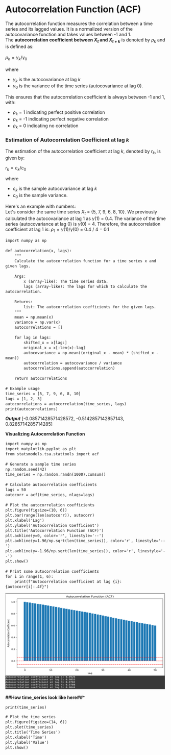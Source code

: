 # Autocorrelation Function (ACF)
The autocorrelation function measures the correlation between a time series and its lagged values. It is a normalized version of the autocovariance function and takes values between -1 and 1.
<br /> 
The **autocorrelation coefficient between $X_t$ and $X_{t+k}$** is denoted by $ρ_k$ and is defined as:<br /> 
<br /> 
$ρ_k = γ_k / γ_0$
<br /> 
<br /> 
where <br /> 
- $γ_k$ is the autocovariance at lag $k$
- $γ_0$ is the variance of the time series (autocovariance at lag $0$).

This ensures that the autocorrelation coefficient is always between -1 and 1, with:
- $ρ_k$ = 1 indicating perfect positive correlation
- $ρ_k$ = -1 indicating perfect negative correlation
- $ρ_k$ = 0 indicating no correlation <br />

### Estimation of Autocorrelation Coefficient at lag $k$
The estimation of the autocorrelation coefficient at lag $k$, denoted by $r_k$, is given by:<br />

$r_k = c_k / c_0$

where
- $c_k$ is the sample autocovariance at lag $k$
- $c_0$ is the sample variance.<br />

Here's an example with numbers: <br />
Let's consider the same time series $X_t$ = {5, 7, 9, 6, 8, 10}.
We previously calculated the autocovariance at lag $1$ as $γ$(1) = 0.4.
The variance of the time series (autocovariance at lag 0) is $γ$(0) = 4.
Therefore, the autocorrelation coefficient at lag 1 is:
$ρ_1 = γ(1) / γ(0)$ = 0.4 / 4 = 0.1

```
import numpy as np

def autocorrelation(x, lags):
    """
    Calculate the autocorrelation function for a time series x and given lags.
    
    Args:
        x (array-like): The time series data.
        lags (array-like): The lags for which to calculate the autocorrelation.
        
    Returns:
        list: The autocorrelation coefficients for the given lags.
    """
    mean = np.mean(x)
    variance = np.var(x)
    autocorrelations = []
    
    for lag in lags:
        shifted_x = x[lag:]
        original_x = x[:len(x)-lag]
        autocovariance = np.mean((original_x - mean) * (shifted_x - mean))
        autocorrelation = autocovariance / variance
        autocorrelations.append(autocorrelation)
        
    return autocorrelations

# Example usage
time_series = [5, 7, 9, 6, 8, 10]
lags = [1, 2, 3]
autocorrelations = autocorrelation(time_series, lags)
print(autocorrelations)

```
***Output***
[-0.08571428571428572, -0.5142857142857143, 0.8285714285714285]

**Visualizing Autocorrelation Function**
```
import numpy as np
import matplotlib.pyplot as plt
from statsmodels.tsa.stattools import acf

# Generate a sample time series
np.random.seed(42)
time_series = np.random.randn(1000).cumsum()

# Calculate autocorrelation coefficients
lags = 50
autocorr = acf(time_series, nlags=lags)

# Plot the autocorrelation coefficients
plt.figure(figsize=(10, 6))
plt.bar(range(len(autocorr)), autocorr)
plt.xlabel('Lag')
plt.ylabel('Autocorrelation Coefficient')
plt.title('Autocorrelation Function (ACF)')
plt.axhline(y=0, color='r', linestyle='--')
plt.axhline(y=1.96/np.sqrt(len(time_series)), color='r', linestyle='--')
plt.axhline(y=-1.96/np.sqrt(len(time_series)), color='r', linestyle='--')
plt.show()

# Print some autocorrelation coefficients
for i in range(1, 6):
    print(f"Autocorrelation coefficient at lag {i}: {autocorr[i]:.4f}")
```
<img src="images/acf_viz.png?" width="500" height="300"/>

**##How time_series look like here##***
```
print(time_series)
```


```
# Plot the time series
plt.figure(figsize=(14, 6))
plt.plot(time_series)
plt.title('Time Series')
plt.xlabel('Time')
plt.ylabel('Value')
plt.show()
```
